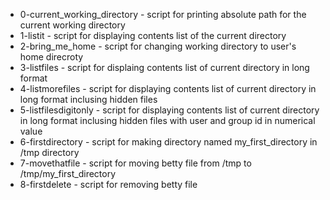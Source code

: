 - 0-current_working_directory - script for printing absolute path for the current working directory
- 1-listit - script for displaying contents list of the current directory
- 2-bring_me_home - script for changing working directory to user's home direcroty
- 3-listfiles - script for displaing contents list of current directory in long format
- 4-listmorefiles - script for displaying contents list of current directory in long format inclusing hidden files
- 5-listfilesdigitonly - script for displaying contents list of current directory in long format inclusing hidden files with user and group id in numerical value
- 6-firstdirectory - script for making directory named my_first_directory in /tmp directory
- 7-movethatfile - script for moving betty file from /tmp to /tmp/my_first_directory
- 8-firstdelete - script for removing betty file

